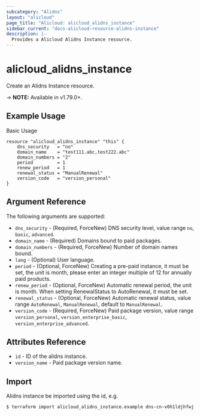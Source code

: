 ```yaml
---
subcategory: "Alidns"
layout: "alicloud"
page_title: "Alicloud: alicloud_alidns_instance"
sidebar_current: "docs-alicloud-resource-alidns-instance"
description: |-
  Provides a Alicloud Alidns Instance resource.
---
```


# alicloud\_alidns\_instance

Create an Alidns Instance resource.

-> **NOTE:** Available in v1.79.0+.

## Example Usage

Basic Usage

```
resource "alicloud_alidns_instance" "this" {
    dns_security   = "no"
    domain_name    = "test111.abc,test222.abc"
    domain_numbers = "2"
    period         = 1
    renew_period   = 1
    renewal_status = "ManualRenewal"
    version_code   = "version_personal"
}

```

## Argument Reference

The following arguments are supported:

* `dns_security` - (Required, ForceNew) DNS security level, value range `no`, `basic`, `advanced`.
* `domain_name` - (Required) Domains bound to paid packages.
* `domain_numbers` - (Required, ForceNew) Number of domain names bound.
* `lang` - (Optional) User language.
* `period` - (Optional, ForceNew) Creating a pre-paid instance, it must be set, the unit is month, please enter an integer multiple of 12 for annually paid products.
* `renew_period` - (Optional, ForceNew) Automatic renewal period, the unit is month. When setting RenewalStatus to AutoRenewal, it must be set.
* `renewal_status` - (Optional, ForceNew) Automatic renewal status, value range `AutoRenewal`, `ManualRenewal`, default to `ManualRenewal`.
* `version_code` - (Required, ForceNew) Paid package version, value range `version_personal`, `version_enterprise_basic`, `version_enterprise_advanced`.

## Attributes Reference

* `id` - ID of the alidns instance.
* `version_name` - Paid package version name.

## Import

Alidns instance be imported using the id, e.g.

```
$ terraform import alicloud_alidns_instance.example dns-cn-v0h1ldjhfwj
```
